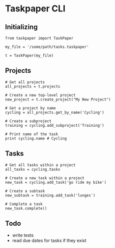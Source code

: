 # Taskpaper CLI

## Initializing

	from taskpaper import TaskPaper
	
	my_file = '/some/path/tasks.taskpaper'
	
	t = TaskPaper(my_file)

## Projects

	# Get all projects
	all_projects = t.projects

	# Create a new top-level project
	new_project = t.create_project("My New Project")
	
	# Get a project by name
	cycling = all_projects.get_by_name('Cycling')
	
	# Create a subproject
	training = cycling.add_subproject('Training')
	
	# Print name of the task
	print cycling.name # Cycling

## Tasks

	# Get all tasks within a project
	all_tasks = cycling.tasks
	
	# Create a new task within a project
	new_task = cycling.add_task('go ride my bike')
	
	# Create a subtask
	new_subtask = training.add_task('lunges')
	
	# Complete a task
	new_task.complete()

## Todo

- write tests
- read due dates for tasks if they exist
